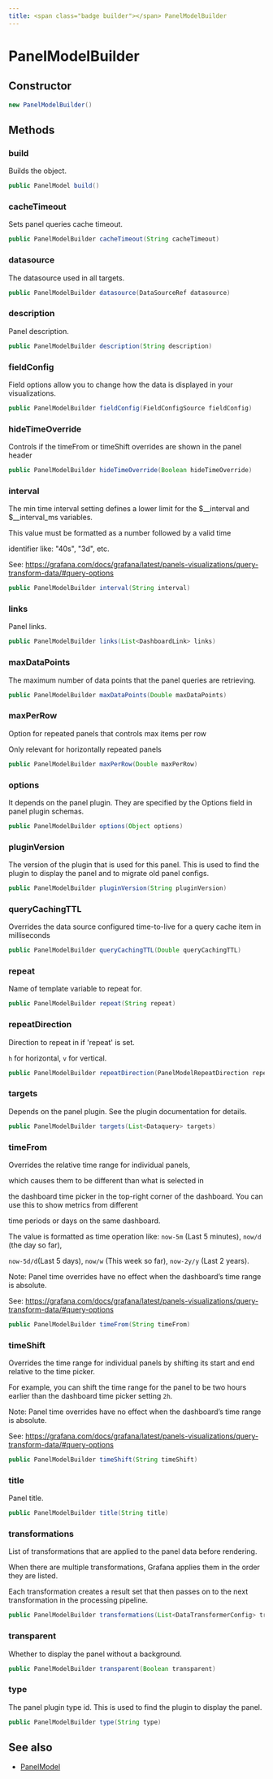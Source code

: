 ```yaml
---
title: <span class="badge builder"></span> PanelModelBuilder
---
```

# <span class="badge builder"></span> PanelModelBuilder

## Constructor

```java
new PanelModelBuilder()
```
## Methods

### <span class="badge object-method"></span> build

Builds the object.

```java
public PanelModel build()
```

### <span class="badge object-method"></span> cacheTimeout

Sets panel queries cache timeout.

```java
public PanelModelBuilder cacheTimeout(String cacheTimeout)
```

### <span class="badge object-method"></span> datasource

The datasource used in all targets.

```java
public PanelModelBuilder datasource(DataSourceRef datasource)
```

### <span class="badge object-method"></span> description

Panel description.

```java
public PanelModelBuilder description(String description)
```

### <span class="badge object-method"></span> fieldConfig

Field options allow you to change how the data is displayed in your visualizations.

```java
public PanelModelBuilder fieldConfig(FieldConfigSource fieldConfig)
```

### <span class="badge object-method"></span> hideTimeOverride

Controls if the timeFrom or timeShift overrides are shown in the panel header

```java
public PanelModelBuilder hideTimeOverride(Boolean hideTimeOverride)
```

### <span class="badge object-method"></span> interval

The min time interval setting defines a lower limit for the $__interval and $__interval_ms variables.

This value must be formatted as a number followed by a valid time

identifier like: "40s", "3d", etc.

See: https://grafana.com/docs/grafana/latest/panels-visualizations/query-transform-data/#query-options

```java
public PanelModelBuilder interval(String interval)
```

### <span class="badge object-method"></span> links

Panel links.

```java
public PanelModelBuilder links(List<DashboardLink> links)
```

### <span class="badge object-method"></span> maxDataPoints

The maximum number of data points that the panel queries are retrieving.

```java
public PanelModelBuilder maxDataPoints(Double maxDataPoints)
```

### <span class="badge object-method"></span> maxPerRow

Option for repeated panels that controls max items per row

Only relevant for horizontally repeated panels

```java
public PanelModelBuilder maxPerRow(Double maxPerRow)
```

### <span class="badge object-method"></span> options

It depends on the panel plugin. They are specified by the Options field in panel plugin schemas.

```java
public PanelModelBuilder options(Object options)
```

### <span class="badge object-method"></span> pluginVersion

The version of the plugin that is used for this panel. This is used to find the plugin to display the panel and to migrate old panel configs.

```java
public PanelModelBuilder pluginVersion(String pluginVersion)
```

### <span class="badge object-method"></span> queryCachingTTL

Overrides the data source configured time-to-live for a query cache item in milliseconds

```java
public PanelModelBuilder queryCachingTTL(Double queryCachingTTL)
```

### <span class="badge object-method"></span> repeat

Name of template variable to repeat for.

```java
public PanelModelBuilder repeat(String repeat)
```

### <span class="badge object-method"></span> repeatDirection

Direction to repeat in if 'repeat' is set.

`h` for horizontal, `v` for vertical.

```java
public PanelModelBuilder repeatDirection(PanelModelRepeatDirection repeatDirection)
```

### <span class="badge object-method"></span> targets

Depends on the panel plugin. See the plugin documentation for details.

```java
public PanelModelBuilder targets(List<Dataquery> targets)
```

### <span class="badge object-method"></span> timeFrom

Overrides the relative time range for individual panels,

which causes them to be different than what is selected in

the dashboard time picker in the top-right corner of the dashboard. You can use this to show metrics from different

time periods or days on the same dashboard.

The value is formatted as time operation like: `now-5m` (Last 5 minutes), `now/d` (the day so far),

`now-5d/d`(Last 5 days), `now/w` (This week so far), `now-2y/y` (Last 2 years).

Note: Panel time overrides have no effect when the dashboard’s time range is absolute.

See: https://grafana.com/docs/grafana/latest/panels-visualizations/query-transform-data/#query-options

```java
public PanelModelBuilder timeFrom(String timeFrom)
```

### <span class="badge object-method"></span> timeShift

Overrides the time range for individual panels by shifting its start and end relative to the time picker.

For example, you can shift the time range for the panel to be two hours earlier than the dashboard time picker setting `2h`.

Note: Panel time overrides have no effect when the dashboard’s time range is absolute.

See: https://grafana.com/docs/grafana/latest/panels-visualizations/query-transform-data/#query-options

```java
public PanelModelBuilder timeShift(String timeShift)
```

### <span class="badge object-method"></span> title

Panel title.

```java
public PanelModelBuilder title(String title)
```

### <span class="badge object-method"></span> transformations

List of transformations that are applied to the panel data before rendering.

When there are multiple transformations, Grafana applies them in the order they are listed.

Each transformation creates a result set that then passes on to the next transformation in the processing pipeline.

```java
public PanelModelBuilder transformations(List<DataTransformerConfig> transformations)
```

### <span class="badge object-method"></span> transparent

Whether to display the panel without a background.

```java
public PanelModelBuilder transparent(Boolean transparent)
```

### <span class="badge object-method"></span> type

The panel plugin type id. This is used to find the plugin to display the panel.

```java
public PanelModelBuilder type(String type)
```

## See also

 * <span class="badge object-type-class"></span> [PanelModel](./object-PanelModel.md)
